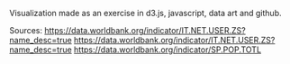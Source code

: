 Visualization made as an exercise in d3.js, javascript, data art and github.

Sources: https://data.worldbank.org/indicator/IT.NET.USER.ZS?name_desc=true
https://data.worldbank.org/indicator/IT.NET.USER.ZS?name_desc=true
https://data.worldbank.org/indicator/SP.POP.TOTL
